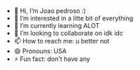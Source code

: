 - 👋 Hi, I’m Joao pedroso :)
- 👀 I’m interested in a litte bit of everything
- 🌱 I’m currently learning ALOT
- 💞️ I’m looking to collaborate on idk idc
- 📫 How to reach me: u better not
- 😄 Pronouns: USA
- ⚡ Fun fact: don't have any

<!---
Joaoiconic/Joaoiconic is a ✨ special ✨ repository because its `README.md` (this file) appears on your GitHub profile.
You can click the Preview link to take a look at your changes.
--->

